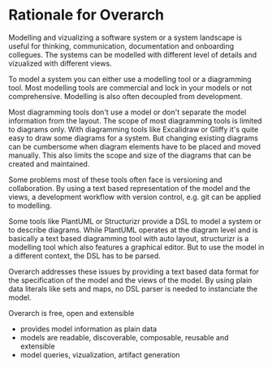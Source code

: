 # Rationale for Overarch
Modelling and vizualizing a software system or a system landscape is useful for
thinking, communication, documentation and onboarding collegues. The systems
can be modelled with different level of details and vizualized with different
views. 

To model a system you can either use a modelling tool or a diagramming tool.
Most modelling tools are commercial and lock in your models or not comprehensive.
Modelling is also often decoupled from development.

Most diagramming tools don't use a model or don't separate the model information
from the layout. The scope of most diagramming tools is limited to diagrams only.
With diagramming tools like Excalidraw or Gliffy it's quite easy to draw some
diagrams for a system. But changing existing diagrams can be cumbersome when
diagram elements have to be placed and moved manually. This also limits the
scope and size of the diagrams that can be created and maintained.

Some problems most of these tools often face is versioning and collaboration.
By using a text based representation of the model and the views, a development
workflow with version control, e.g. git can be applied to modelling. 

Some tools like PlantUML or Structurizr provide a DSL to model a system or to
describe diagrams. While PlantUML operates at the diagram level and is
basically a text based diagramming tool with auto layout, structurizr is a
modelling tool which also features a graphical editor. But to use the model in
a different context, the DSL has to be parsed.

Overarch addresses these issues by providing a text based data format for the
specification of the model and the views of the model. By using plain data
literals like sets and maps, no DSL parser is needed to instanciate the model.


Overarch is free, open and extensible
* provides model information as plain data
* models are readable, discoverable, composable, reusable and extensible
* model queries, vizualization, artifact generation

